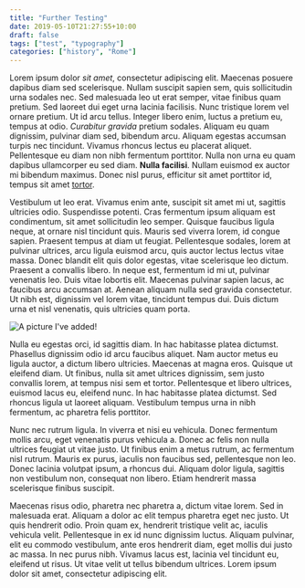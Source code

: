 ```yaml
---
title: "Further Testing"
date: 2019-05-10T21:27:55+10:00
draft: false
tags: ["test", "typography"]
categories: ["history", "Rome"]
---
```

Lorem ipsum dolor _sit amet_, consectetur adipiscing elit. Maecenas posuere dapibus diam sed scelerisque. Nullam suscipit sapien sem, quis sollicitudin urna sodales nec. Sed malesuada leo ut erat semper, vitae finibus quam pretium. Sed laoreet dui eget urna lacinia facilisis. Nunc tristique lorem vel ornare pretium. Ut id arcu tellus. Integer libero enim, luctus a pretium eu, tempus at odio. _Curabitur gravida_ pretium sodales. Aliquam eu quam dignissim, pulvinar diam sed, bibendum arcu. Aliquam egestas accumsan turpis nec tincidunt. Vivamus rhoncus lectus eu placerat aliquet. Pellentesque eu diam non nibh fermentum porttitor. Nulla non urna eu quam dapibus ullamcorper eu sed diam. __Nulla facilisi__. Nullam euismod ex auctor mi bibendum maximus. Donec nisl purus, efficitur sit amet porttitor id, tempus sit amet [tortor](https://www.google.com).

Vestibulum ut leo erat. Vivamus enim ante, suscipit sit amet mi ut, sagittis ultricies odio. Suspendisse potenti. Cras fermentum ipsum aliquam est condimentum, sit amet sollicitudin leo semper. Quisque faucibus ligula neque, at ornare nisl tincidunt quis. Mauris sed viverra lorem, id congue sapien. Praesent tempus at diam ut feugiat. Pellentesque sodales, lorem at pulvinar ultrices, arcu ligula euismod arcu, quis auctor lectus lectus vitae massa. Donec blandit elit quis dolor egestas, vitae scelerisque leo dictum. Praesent a convallis libero. In neque est, fermentum id mi ut, pulvinar venenatis leo. Duis vitae lobortis elit. Maecenas pulvinar sapien lacus, ac faucibus arcu accumsan at. Aenean aliquam nulla sed gravida consectetur. Ut nibh est, dignissim vel lorem vitae, tincidunt tempus dui. Duis dictum urna et nisl venenatis, quis ultricies quam porta.

![A picture I've added!](/img/01.jpg "Image 1")

Nulla eu egestas orci, id sagittis diam. In hac habitasse platea dictumst. Phasellus dignissim odio id arcu faucibus aliquet. Nam auctor metus eu ligula auctor, a dictum libero ultricies. Maecenas at magna eros. Quisque ut eleifend diam. Ut finibus, nulla sit amet ultrices dignissim, sem justo convallis lorem, at tempus nisi sem et tortor. Pellentesque et libero ultrices, euismod lacus eu, eleifend nunc. In hac habitasse platea dictumst. Sed rhoncus ligula ut laoreet aliquam. Vestibulum tempus urna in nibh fermentum, ac pharetra felis porttitor.

Nunc nec rutrum ligula. In viverra et nisi eu vehicula. Donec fermentum mollis arcu, eget venenatis purus vehicula a. Donec ac felis non nulla ultrices feugiat ut vitae justo. Ut finibus enim a metus rutrum, ac fermentum nisl rutrum. Mauris ex purus, iaculis non faucibus sed, pellentesque non leo. Donec lacinia volutpat ipsum, a rhoncus dui. Aliquam dolor ligula, sagittis non vestibulum non, consequat non libero. Etiam hendrerit massa scelerisque finibus suscipit.

Maecenas risus odio, pharetra nec pharetra a, dictum vitae lorem. Sed in malesuada erat. Aliquam a dolor ac elit tempus pharetra eget nec justo. Ut quis hendrerit odio. Proin quam ex, hendrerit tristique velit ac, iaculis vehicula velit. Pellentesque in ex id nunc dignissim luctus. Aliquam pulvinar, elit eu commodo vestibulum, ante eros hendrerit diam, eget mollis dui justo ac massa. In nec purus nibh. Vivamus lacus est, lacinia vel tincidunt eu, eleifend ut risus. Ut vitae velit ut tellus bibendum ultrices. Lorem ipsum dolor sit amet, consectetur adipiscing elit.
